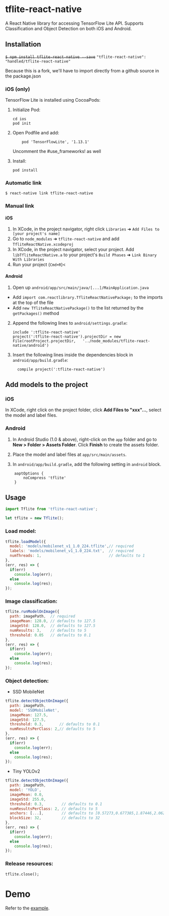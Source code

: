 
# tflite-react-native

A React Native library for accessing TensorFlow Lite API. Supports Classification and Object Detection on both iOS and Android.

## Installation

~~`$ npm install tflite-react-native --save`~~
`"tflite-react-native": "handled/tflite-react-native"`

Because this is a fork, we'll have to import directly from a github source in the package.json

### iOS (only)

TensorFlow Lite is installed using CocoaPods:

1. Initialize Pod:
	```
	cd ios
	pod init
	```

2. Open Podfile and add:
	```
		pod 'TensorFlowLite', '1.13.1'
	```
	Uncomment the #use_frameworks! as well

3. Install:
	```
	pod install
	```

### Automatic link

`$ react-native link tflite-react-native`

### Manual link

#### iOS

1. In XCode, in the project navigator, right click `Libraries` ➜ `Add Files to [your project's name]`
2. Go to `node_modules` ➜ `tflite-react-native` and add `TfliteReactNative.xcodeproj`
3. In XCode, in the project navigator, select your project. Add `libTfliteReactNative.a` to your project's `Build Phases` ➜ `Link Binary With Libraries`
4. Run your project (`Cmd+R`)<

#### Android

1. Open up `android/app/src/main/java/[...]/MainApplication.java`
  - Add `import com.reactlibrary.TfliteReactNativePackage;` to the imports at the top of the file
  - Add `new TfliteReactNativePackage()` to the list returned by the `getPackages()` method
2. Append the following lines to `android/settings.gradle`:
    ```
    include ':tflite-react-native'
    project(':tflite-react-native').projectDir = new File(rootProject.projectDir,   '../node_modules/tflite-react-native/android')
    ```
3. Insert the following lines inside the dependencies block in `android/app/build.gradle`:
    ```
      compile project(':tflite-react-native')
    ```

## Add models to the project

### iOS

In XCode, right click on the project folder, click **Add Files to "xxx"...**, select the model and label files.

### Android

1. In Android Studio (1.0 & above), right-click on the `app` folder and go to **New > Folder > Assets Folder**. Click **Finish** to create the assets folder.

2. Place the model and label files at `app/src/main/assets`.

2. In `android/app/build.gradle`, add the following setting in `android` block.

```
    aaptOptions {
        noCompress 'tflite'
    }
```

## Usage

```javascript
import Tflite from 'tflite-react-native';

let tflite = new Tflite();
```

### Load model:

```javascript
tflite.loadModel({
  model: 'models/mobilenet_v1_1.0_224.tflite',// required
  labels: 'models/mobilenet_v1_1.0_224.txt',  // required
  numThreads: 1,                              // defaults to 1  
},
(err, res) => {
  if(err)
    console.log(err);
  else
    console.log(res);
});
```

### Image classification:

```javascript
tflite.runModelOnImage({
  path: imagePath,  // required
  imageMean: 128.0, // defaults to 127.5
  imageStd: 128.0,  // defaults to 127.5
  numResults: 3,    // defaults to 5
  threshold: 0.05   // defaults to 0.1
},
(err, res) => {
  if(err)
    console.log(err);
  else
    console.log(res);
});
```

### Object detection:

- SSD MobileNet
```javascript
tflite.detectObjectOnImage({
  path: imagePath,
  model: 'SSDMobileNet',
  imageMean: 127.5,
  imageStd: 127.5,
  threshold: 0.3,       // defaults to 0.1
  numResultsPerClass: 2,// defaults to 5
},
(err, res) => {
  if(err)
    console.log(err);
  else
    console.log(res);
});
```

- Tiny YOLOv2
```javascript
tflite.detectObjectOnImage({
  path: imagePath,
  model: 'YOLO',
  imageMean: 0.0,
  imageStd: 255.0,
  threshold: 0.3,        // defaults to 0.1
  numResultsPerClass: 2, // defaults to 5
  anchors: [...],        // defaults to [0.57273,0.677385,1.87446,2.06253,3.33843,5.47434,7.88282,3.52778,9.77052,9.16828]
  blockSize: 32,         // defaults to 32 
},
(err, res) => {
  if(err)
    console.log(err);
  else
    console.log(res);
});
```

### Release resources:

```
tflite.close();
```

# Demo

Refer to the [example](https://github.com/shaqian/tflite-react-native/tree/master/example).
